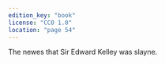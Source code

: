 ```yaml
---
edition_key: "book"
license: "CC0 1.0"
location: "page 54"
---
```

The newes that Sir Edward
Kelley was slayne.
